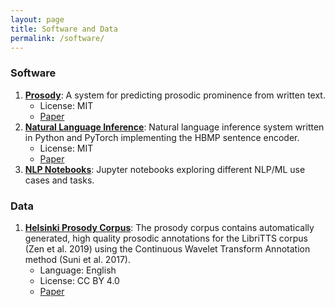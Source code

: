 ```yaml
---
layout: page
title: Software and Data
permalink: /software/
---
```

### Software

1.  **[Prosody](https://github.com/Helsinki-NLP/prosody)**: A system for predicting prosodic prominence from written text.
    *   License: MIT
    *   [Paper](https://aclweb.org/anthology/W19-6129/)
2.  **[Natural Language Inference](https://github.com/Helsinki-NLP/HBMP)**: Natural language inference system written in Python and PyTorch implementing the HBMP sentence encoder.
    *   License: MIT
    *   [Paper](https://www.cambridge.org/core/journals/natural-language-engineering/article/sentence-embeddings-in-nli-with-iterative-refinement-encoders/AC811644D52446E414333B20FEACE00F)
3. **[NLP Notebooks](https://github.com/aarnetalman/Notebooks)**:
Jupyter notebooks exploring different NLP/ML use cases and tasks.

### Data

1.  **[Helsinki Prosody Corpus](https://github.com/Helsinki-NLP/prosody)**: The prosody corpus contains automatically generated, high quality prosodic annotations for the LibriTTS corpus (Zen et al. 2019) using the Continuous Wavelet Transform Annotation method (Suni et al. 2017).
    *   Language: English
    *   License: CC BY 4.0
    *   [Paper](https://aclweb.org/anthology/W19-6129/)
